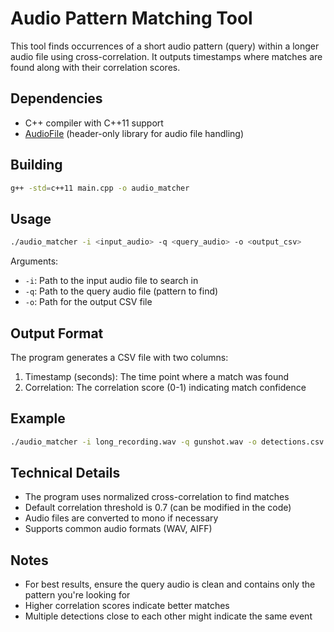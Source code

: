 # Audio Pattern Matching Tool

This tool finds occurrences of a short audio pattern (query) within a longer audio file using cross-correlation. It outputs timestamps where matches are found along with their correlation scores.

## Dependencies

- C++ compiler with C++11 support
- [AudioFile](https://github.com/adamstark/AudioFile) (header-only library for audio file handling)

## Building

```bash
g++ -std=c++11 main.cpp -o audio_matcher
```

## Usage

```bash
./audio_matcher -i <input_audio> -q <query_audio> -o <output_csv>
```

Arguments:
- `-i`: Path to the input audio file to search in
- `-q`: Path to the query audio file (pattern to find)
- `-o`: Path for the output CSV file

## Output Format

The program generates a CSV file with two columns:
1. Timestamp (seconds): The time point where a match was found
2. Correlation: The correlation score (0-1) indicating match confidence

## Example

```bash
./audio_matcher -i long_recording.wav -q gunshot.wav -o detections.csv
```

## Technical Details

- The program uses normalized cross-correlation to find matches
- Default correlation threshold is 0.7 (can be modified in the code)
- Audio files are converted to mono if necessary
- Supports common audio formats (WAV, AIFF)

## Notes

- For best results, ensure the query audio is clean and contains only the pattern you're looking for
- Higher correlation scores indicate better matches
- Multiple detections close to each other might indicate the same event